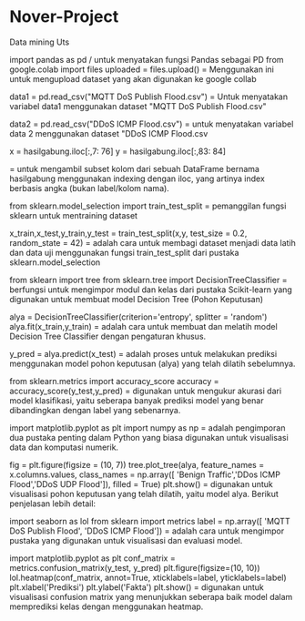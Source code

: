# Nover-Project
Data mining Uts

import pandas as pd / untuk menyatakan fungsi Pandas sebagai PD
from google.colab import files
uploaded = files.upload() = Menggunakan ini untuk mengupload dataset yang akan digunakan ke google collab

data1 = pd.read_csv("MQTT DoS Publish Flood.csv") = Untuk menyatakan variabel data1 menggunakan dataset "MQTT DoS Publish Flood.csv"

data2 = pd.read_csv("DDoS ICMP Flood.csv") = untuk menyatakan variabel data 2 menggunakan dataset "DDoS ICMP Flood.csv

x = hasilgabung.iloc[:,7: 76] 
y = hasilgabung.iloc[:,83: 84]  

=
 untuk mengambil subset kolom dari sebuah DataFrame bernama hasilgabung menggunakan indexing dengan iloc, yang artinya index berbasis angka (bukan label/kolom nama).

 from sklearn.model_selection import train_test_split = pemanggilan fungsi sklearn untuk mentraining dataset

 x_train,x_test,y_train,y_test = train_test_split(x,y, test_size = 0.2, random_state = 42) = adalah cara untuk membagi dataset menjadi data latih dan data uji menggunakan fungsi train_test_split dari pustaka sklearn.model_selection

 from sklearn import tree
from sklearn.tree import DecisionTreeClassifier = berfungsi untuk mengimpor modul dan kelas dari pustaka Scikit-learn yang digunakan untuk membuat model Decision Tree (Pohon Keputusan)

alya = DecisionTreeClassifier(criterion='entropy', splitter = 'random')
alya.fit(x_train,y_train) = adalah cara untuk membuat dan melatih model Decision Tree Classifier dengan pengaturan khusus.

y_pred = alya.predict(x_test) = adalah proses untuk melakukan prediksi menggunakan model pohon keputusan (alya) yang telah dilatih sebelumnya.

from sklearn.metrics import accuracy_score
accuracy = accuracy_score(y_test,y_pred) = digunakan untuk mengukur akurasi dari model klasifikasi, yaitu seberapa banyak prediksi model yang benar dibandingkan dengan label yang sebenarnya.

import matplotlib.pyplot as plt
import numpy as np = adalah pengimporan dua pustaka penting dalam Python yang biasa digunakan untuk visualisasi data dan komputasi numerik.

fig = plt.figure(figsize = (10, 7))
tree.plot_tree(alya, feature_names = x.columns.values, class_names = np.array([ 'Benign Traffic','DDos ICMP Flood','DDoS UDP Flood']), filled = True)
plt.show() = digunakan untuk visualisasi pohon keputusan yang telah dilatih, yaitu model alya. Berikut penjelasan lebih detail:

import seaborn as lol
from sklearn import metrics
label = np.array([ 'MQTT DoS Publish Flood', 'DDoS ICMP Flood']) = adalah cara untuk mengimpor pustaka yang digunakan untuk visualisasi dan evaluasi model.

import matplotlib.pyplot as plt
conf_matrix = metrics.confusion_matrix(y_test, y_pred)
plt.figure(figsize=(10, 10))
lol.heatmap(conf_matrix, annot=True, xticklabels=label, yticklabels=label)
plt.xlabel('Prediksi')
plt.ylabel('Fakta')
plt.show() = digunakan untuk visualisasi confusion matrix yang menunjukkan seberapa baik model dalam memprediksi kelas dengan menggunakan heatmap.
